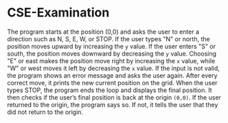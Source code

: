 # CSE-Examination

The program starts at the position (0,0) and asks the user to enter a direction such as N, S, E, W, or STOP. If the user types "N" or north, the position moves upward by increasing the `y` value. If the user enters "S" or south, the position moves downward by decreasing the `y` value. Choosing "E" or east makes the position move right by increasing the `x` value, while "W" or west moves it left by decreasing the `x` value. If the input is not valid, the program shows an error message and asks the user again. After every correct move, it prints the new current position on the grid. When the user types STOP, the program ends the loop and displays the final position. It then checks if the user’s final position is back at the origin `(0,0)`. If the user returned to the origin, the program says so. If not, it tells the user that they did not return to the origin.
